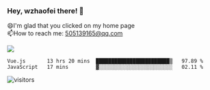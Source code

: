 ### Hey, wzhaofei there! 👋

😄I'm glad that you clicked on my home page<br>
📫How to reach me: 505139165@qq.com<br>

![](https://github-readme-stats.vercel.app/api?username=wang-zhaofei&show_icons=true)

<!--START_SECTION:waka-->

```text
Vue.js       13 hrs 20 mins  ████████████████████████▒   97.89 %
JavaScript   17 mins         ▓░░░░░░░░░░░░░░░░░░░░░░░░   02.11 %
```

<!--END_SECTION:waka-->

![visitors](https://visitor-badge.glitch.me/badge?page_id=wzhaofei)


<!--
**wzhaofei/wzhaofei** is a ✨ _special_ ✨ repository because its `README.md` (this file) appears on your GitHub profile.

[<img align="right" width="50%" src="https://github-readme-stats.vercel.app/api?username=wzhaofei&show_icons=true">](https://metrics.lecoq.io/wzhaofei#gh-light-mode-only)

Here are some ideas to get you started:

- 🔭 I’m currently working on ...
- 🌱 I’m currently learning ...
- 👯 I’m looking to collaborate on ...
- 🤔 I’m looking for help with ...
- 💬 Ask me about ...
- 📫 How to reach me: ...
- 😄 Pronouns: ...
- ⚡ Fun fact: ...
-->
